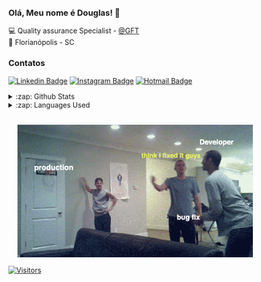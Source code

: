 ### Olá, Meu nome é Douglas! 👋

💻 Quality assurance Specialist - [@GFT](https://www.gft.com/br/pt) <br>
🏡 Florianópolis - SC
<br/>

### Contatos
[![Linkedin Badge](https://img.shields.io/badge/-LinkedIn-blue?style=flat-square&logo=Linkedin&logoColor=white&link=https://www.linkedin.com/in/santosddouglas/)](https://www.linkedin.com/in/santosddouglas/)
[![Instagram Badge](https://img.shields.io/badge/-Instagram-purple?style=flat-square&logo=Instagram&logoColor=white&link=https://www.instagram.com/sant0s_d0ug/)](https://www.instagram.com/sant0s_d0ug/)
[![Hotmail Badge](https://img.shields.io/badge/-hotmail-blue?style=flat-square&logo=hotmail&logoColor=white&link=mailto:satdoug_@hotmail.com)](mailto:satdoug_@hotmail.com)
<br/>

<details>
  <summary>:zap: Github Stats</summary>
  <img src="https://github-readme-stats.vercel.app/api?username=satdoug&&show_icons=true&title_color=222222&icon_color=03A87C&text_color=333333&bg_color=ffffff">
</details>

<details>
  <summary>:zap: Languages Used</summary>
  <img src="https://github-readme-stats.vercel.app/api/top-langs/?username=satdoug&layout=compact&bg_color=ffffff&text_color=333333">
</details>
<br/>

<p align="center">
  <img src="qa.gif" />
</p>

[![Visitors](https://visitor-badge.glitch.me/badge?page_id=github/anajuliabit)](https://github.com/santosddouglas)
